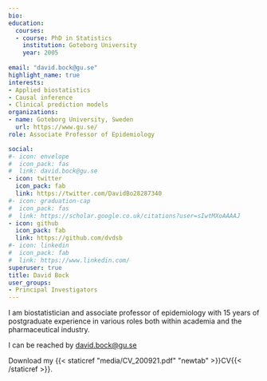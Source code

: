 ```yaml
---
bio: 
education:
  courses:
  - course: PhD in Statistics
    institution: Goteborg University
    year: 2005
    
email: "david.bock@gu.se"
highlight_name: true
interests:
- Applied biostatistics
- Causal inference
- Clinical prediction models
organizations:
- name: Goteborg University, Sweden
  url: https://www.gu.se/
role: Associate Professor of Epidemiology

social:
#- icon: envelope
#  icon_pack: fas
#  link: david.bock@gu.se
- icon: twitter
  icon_pack: fab
  link: https://twitter.com/DavidBo28287340 
#- icon: graduation-cap
#  icon_pack: fas
#  link: https://scholar.google.co.uk/citations?user=sIwtMXoAAAAJ
- icon: github
  icon_pack: fab
  link: https://github.com/dvdsb
#- icon: linkedin
#  icon_pack: fab
#  link: https://www.linkedin.com/
superuser: true
title: David Bock 
user_groups:
- Principal Investigators
---
```


I am biostatistician and associate professor of epidemiology with 15 years of postgraduate experience in various roles both within academia and the pharmaceutical industry.                                                  

I can be reached by david.bock@gu.se



 Download my {{< staticref "media/CV_200921.pdf" "newtab" >}}CV{{< /staticref >}}.
 

